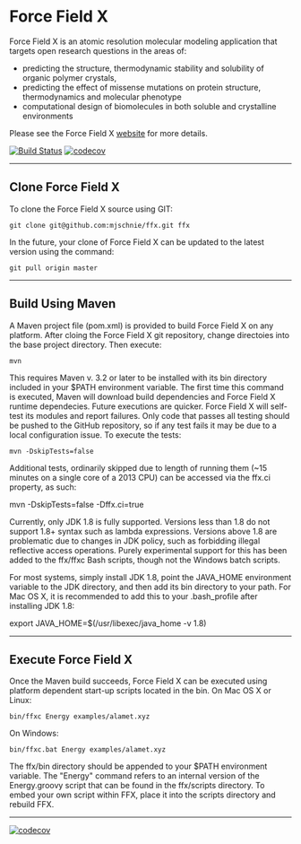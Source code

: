 
Force Field X 
=============

Force Field X is an atomic resolution molecular modeling application that targets open research questions in the areas of:
* predicting the structure, thermodynamic stability and solubility of organic polymer crystals,
* predicting the effect of missense mutations on protein structure, thermodynamics and molecular phenotype
* computational design of biomolecules in both soluble and crystalline environments

Please see the Force Field X [website](http://ffx.biochem.uiowa.edu) for more details.

[![Build Status](https://travis-ci.org/mjschnie/ffx.svg?branch=master)](https://travis-ci.org/mjschnie/ffx/)
[![codecov](https://codecov.io/gh/mjschnie/ffx/branch/master/graph/badge.svg)](https://codecov.io/gh/mjschnie/ffx)

---

## Clone Force Field X

To clone the Force Field X source using GIT:

    git clone git@github.com:mjschnie/ffx.git ffx

In the future, your clone of Force Field X can be updated to the latest version using the command:

    git pull origin master

---

## Build Using Maven

A Maven project file (pom.xml) is provided to build Force Field X on any platform. After cloing the Force Field X git repository, change directoies into the base project directory. Then execute:

    mvn

This requires Maven v. 3.2 or later to be installed with its bin directory included in your $PATH environment variable. The first time this command is executed, Maven will download build dependencies and Force Field X runtime dependecies. Future executions are quicker. Force Field X will self-test its modules and report failures. Only code that passes all testing should be pushed to the GitHub repository, so if any test fails it may be due to a local configuration issue. To execute the tests:

    mvn -DskipTests=false

Additional tests, ordinarily skipped due to length of running them (~15 minutes on a single core of a 2013 CPU) can be accessed via the ffx.ci property, as such:

   mvn -DskipTests=false -Dffx.ci=true

Currently, only JDK 1.8 is fully supported. Versions less than 1.8 do not support 1.8+ syntax such as lambda expressions. Versions above 1.8 are problematic due to changes in JDK policy, such as forbidding illegal reflective access operations. Purely experimental support for this has been added to the ffx/ffxc Bash scripts, though not the Windows batch scripts.

For most systems, simply install JDK 1.8, point the JAVA\_HOME environment variable to the JDK directory, and then add its bin directory to your path. For Mac OS X, it is recommended to add this to your .bash\_profile after installing JDK 1.8:

   export JAVA\_HOME=$(/usr/libexec/java\_home -v 1.8)

---

## Execute Force Field X

Once the Maven build succeeds, Force Field X can be executed using platform dependent start-up scripts located in the bin. On Mac OS X or Linux:

    bin/ffxc Energy examples/alamet.xyz

On Windows:

    bin/ffxc.bat Energy examples/alamet.xyz

The ffx/bin directory should be appended to your $PATH environment variable. The "Energy" command refers to an internal version of the Energy.groovy script that can be found in the ffx/scripts directory. To embed your own script within FFX, place it into the scripts directory and rebuild FFX.

---

[![codecov](https://codecov.io/gh/mjschnie/ffx/branch/master/graph/badge.svg)](https://codecov.io/gh/mjschnie/ffx)
